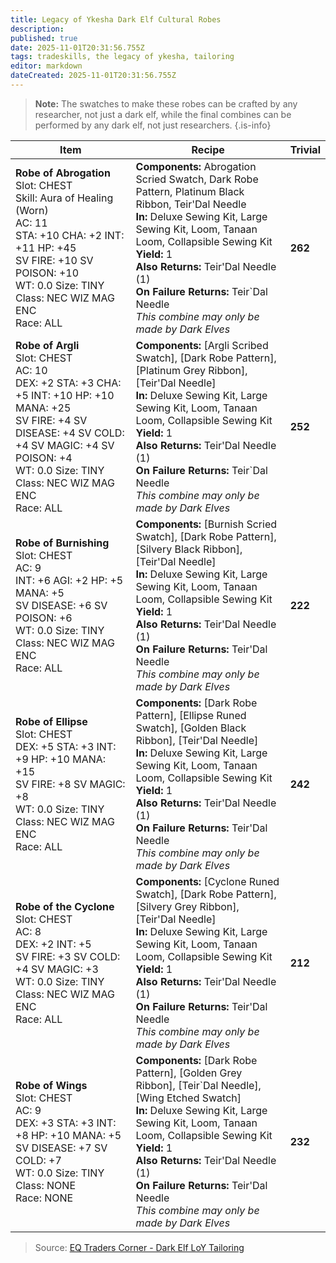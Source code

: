 ```yaml
---
title: Legacy of Ykesha Dark Elf Cultural Robes
description: 
published: true
date: 2025-11-01T20:31:56.755Z
tags: tradeskills, the legacy of ykesha, tailoring
editor: markdown
dateCreated: 2025-11-01T20:31:56.755Z
---
```


> **Note:** The swatches to make these robes can be crafted by any researcher, not just a dark elf, while the final combines can be performed by any dark elf, not just researchers.
{.is-info}

| Item | Recipe | Trivial |
|------|--------|---------|
| **Robe of Abrogation**<br>Slot: CHEST<br>Skill: Aura of Healing (Worn)<br>AC: 11<br>STA: +10 CHA: +2 INT: +11 HP: +45<br>SV FIRE: +10 SV POISON: +10<br>WT: 0.0 Size: TINY<br>Class: NEC WIZ MAG ENC<br>Race: ALL | **Components:** Abrogation Scried Swatch, Dark Robe Pattern, Platinum Black Ribbon, Teir'Dal Needle<br>**In:** Deluxe Sewing Kit, Large Sewing Kit, Loom, Tanaan Loom, Collapsible Sewing Kit<br>**Yield:** 1<br>**Also Returns:** Teir'Dal Needle (1)<br>**On Failure Returns:** Teir`Dal Needle<br>*This combine may only be made by Dark Elves* | **262** |
| **Robe of Argli**<br>Slot: CHEST<br>AC: 10<br>DEX: +2 STA: +3 CHA: +5 INT: +10 HP: +10 MANA: +25<br>SV FIRE: +4 SV DISEASE: +4 SV COLD: +4 SV MAGIC: +4 SV POISON: +4<br>WT: 0.0 Size: TINY<br>Class: NEC WIZ MAG ENC<br>Race: ALL | **Components:** [Argli Scribed Swatch], [Dark Robe Pattern], [Platinum Grey Ribbon], [Teir'Dal Needle]<br>**In:** Deluxe Sewing Kit, Large Sewing Kit, Loom, Tanaan Loom, Collapsible Sewing Kit<br>**Yield:** 1<br>**Also Returns:** Teir'Dal Needle (1)<br>**On Failure Returns:** Teir`Dal Needle<br>*This combine may only be made by Dark Elves* | **252** |
| **Robe of Burnishing**<br>Slot: CHEST<br>AC: 9<br>INT: +6 AGI: +2 HP: +5 MANA: +5<br>SV DISEASE: +6 SV POISON: +6<br>WT: 0.0 Size: TINY<br>Class: NEC WIZ MAG ENC<br>Race: ALL | **Components:** [Burnish Scried Swatch], [Dark Robe Pattern], [Silvery Black Ribbon], [Teir'Dal Needle]<br>**In:** Deluxe Sewing Kit, Large Sewing Kit, Loom, Tanaan Loom, Collapsible Sewing Kit<br>**Yield:** 1<br>**Also Returns:** Teir'Dal Needle (1)<br>**On Failure Returns:** Teir'Dal Needle<br>*This combine may only be made by Dark Elves* | **222** |
| **Robe of Ellipse**<br>Slot: CHEST<br>DEX: +5 STA: +3 INT: +9 HP: +10 MANA: +15<br>SV FIRE: +8 SV MAGIC: +8<br>WT: 0.0 Size: TINY<br>Class: NEC WIZ MAG ENC<br>Race: ALL | **Components:** [Dark Robe Pattern], [Ellipse Runed Swatch], [Golden Black Ribbon], [Teir'Dal Needle]<br>**In:** Deluxe Sewing Kit, Large Sewing Kit, Loom, Tanaan Loom, Collapsible Sewing Kit<br>**Yield:** 1<br>**Also Returns:** Teir'Dal Needle (1)<br>**On Failure Returns:** Teir'Dal Needle<br>*This combine may only be made by Dark Elves* | **242** |
| **Robe of the Cyclone**<br>Slot: CHEST<br>AC: 8<br>DEX: +2 INT: +5<br>SV FIRE: +3 SV COLD: +4 SV MAGIC: +3<br>WT: 0.0 Size: TINY<br>Class: NEC WIZ MAG ENC<br>Race: ALL | **Components:** [Cyclone Runed Swatch], [Dark Robe Pattern], [Silvery Grey Ribbon], [Teir'Dal Needle]<br>**In:** Deluxe Sewing Kit, Large Sewing Kit, Loom, Tanaan Loom, Collapsible Sewing Kit<br>**Yield:** 1<br>**Also Returns:** Teir'Dal Needle (1)<br>**On Failure Returns:** Teir'Dal Needle<br>*This combine may only be made by Dark Elves* | **212** |
| **Robe of Wings**<br>Slot: CHEST<br>AC: 9<br>DEX: +3 STA: +3 INT: +8 HP: +10 MANA: +5<br>SV DISEASE: +7 SV COLD: +7<br>WT: 0.0 Size: TINY<br>Class: NONE<br>Race: NONE | **Components:** [Dark Robe Pattern], [Golden Grey Ribbon], [Teir`Dal Needle], [Wing Etched Swatch]<br>**In:** Deluxe Sewing Kit, Large Sewing Kit, Loom, Tanaan Loom, Collapsible Sewing Kit<br>**Yield:** 1<br>**Also Returns:** Teir'Dal Needle (1)<br>**On Failure Returns:** Teir'Dal Needle<br>*This combine may only be made by Dark Elves* | **232** |

> Source: [EQ Traders Corner - Dark Elf LoY Tailoring](https://www.eqtraders.com/recipes/recipe_page.php?article=152&rsa=Tailoring&rc=DEF&sub=loyek&sb=item&menustr=080040020040)